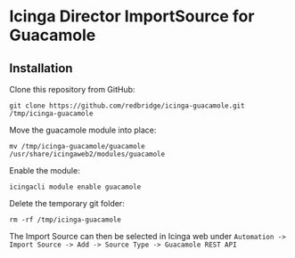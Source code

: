 # Icinga Director ImportSource for Guacamole

## Installation

Clone this repository from GitHub: 
```
git clone https://github.com/redbridge/icinga-guacamole.git /tmp/icinga-guacamole
```

Move the guacamole module into place:
```
mv /tmp/icinga-guacamole/guacamole /usr/share/icingaweb2/modules/guacamole
```

Enable the module:
```
icingacli module enable guacamole
```

Delete the temporary git folder:
```
rm -rf /tmp/icinga-guacamole
```

The Import Source can then be selected in Icinga web under `Automation -> Import Source -> Add -> Source Type -> Guacamole REST API`
